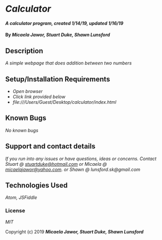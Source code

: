 # _Calculator_

#### _A calculator program, created 1/14/19, updated 1/16/19_

#### By _**Micaela Jawor, Stuart Duke, Shawn Lunsford**_

## Description

_A simple webpage that does addition between two numbers_

## Setup/Installation Requirements

* _Open browser_
* _Click link provided below_
* _file:///Users/Guest/Desktop/calculator/index.html_


## Known Bugs

_No known bugs_

## Support and contact details

_If you run into any issues or have questions, ideas or concerns.  Contact Stuart @ stuartduke@hotmail.com or Micaela @ micaelajawor@yahoo.com. or Shawn @ lunsford.sk@gmail.com_

## Technologies Used

_Atom, JSFiddle_

### License

*MIT*

Copyright (c) 2019 **_Micaela Jawor, Stuart Duke, Shawn Lunsford_**
